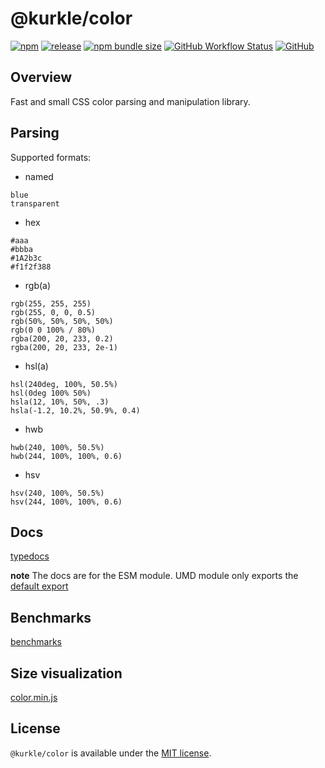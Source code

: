 # @kurkle/color

[![npm](https://img.shields.io/npm/v/@kurkle/color?style=plastic)](https://www.npmjs.com/package/@kurkle/color) [![release](https://img.shields.io/github/release/kurkle/color.svg?style=plastic)](https://github.com/kurkle/color/releases/latest) [![npm bundle size](https://img.shields.io/bundlephobia/minzip/@kurkle/color?style=plastic)](https://www.npmjs.com/package/@kurkle/color) [![GitHub Workflow Status](https://img.shields.io/github/workflow/status/kurkle/color/Benchmark?style=plastic)](https://github.com/kurkle/color) [![GitHub](https://img.shields.io/github/license/kurkle/color?style=plastic)](https://github.com/kurkle/color/blob/master/LICENSE.md)

## Overview

Fast and small CSS color parsing and manipulation library.

## Parsing

Supported formats:

- named

```text
blue
transparent
```

- hex

```text
#aaa
#bbba
#1A2b3c
#f1f2f388
```

- rgb(a)

```text
rgb(255, 255, 255)
rgb(255, 0, 0, 0.5)
rgb(50%, 50%, 50%, 50%)
rgb(0 0 100% / 80%)
rgba(200, 20, 233, 0.2)
rgba(200, 20, 233, 2e-1)
```

- hsl(a)

```text
hsl(240deg, 100%, 50.5%)
hsl(0deg 100% 50%)
hsla(12, 10%, 50%, .3)
hsla(-1.2, 10.2%, 50.9%, 0.4)
```

- hwb

```text
hwb(240, 100%, 50.5%)
hwb(244, 100%, 100%, 0.6)
```

- hsv

```text
hsv(240, 100%, 50.5%)
hsv(244, 100%, 100%, 0.6)
```

## Docs

[typedocs](https://kurkle.github.io/color/)

**note** The docs are for the ESM module. UMD module only exports the [default export](https://kurkle.github.io/color/modules.html#default)

## Benchmarks

[benchmarks](https://kurkle.github.io/color/dev/bench/)

## Size visualization

[color.min.js](https://kurkle.github.io/color/stats.html)

## License

`@kurkle/color` is available under the [MIT license](https://github.com/kurkle/color/blob/master/LICENSE.md).
